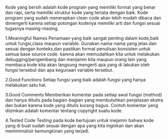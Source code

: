 Kode yang bersih adalah kode program yang memiliki format yang benar dan rapi, serta memiliki struktur kode yang tertata dengan baik. 
Kode program yang sudah menerapkan clean code akan lebih mudah dibaca dan dimengerti karena setiap potongan kodenya memiliki arti dan fungsi sesuai tugasnya masing-masing.

1.Meaningful Names
Penamaan yang baik sangat penting dalam kode,baik untuk fungsi,class maupun variable. 
Gunakan nama-nama yang jelas dan sesuai dengan konteks,dan pastikan format penulisan konsisten untuk semua base source code.
karena akan memudahkan kita untuk melakukan debugging/pengembang dan  menjamin kita maupun orang lain yang membaca kode kita akan langsung mengerti apa yang di lakukan oleh fungsi tersebut dan apa kegunaan variable tersebut.

2.Good Functions
Setiap fungsi yang baik adalah fungsi yang hanya melakukan satu hal.

3.Good Comments
Memberikan komentar pada setiap awal fungsi (method) dan hanya ditulis pada bagian-bagian yang membutuhkan penjelasan ekstra dan bukan karena kode yang ditulis kurang bagus.
Contoh komentar yang diizinkan adalah komentar tentang copyright suatu kode.

4.Tested Code
Testing pada kode bertujuan untuk mejamin bahwa kode yang di buat sudah sesuai dengan apa yang kita inginkan dan akan meminimalisir kemungkinan yang terjadi.


